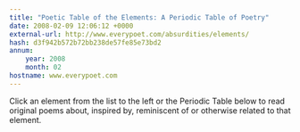 ```yaml
---
title: "Poetic Table of the Elements: A Periodic Table of Poetry"
date: 2008-02-09 12:06:12 +0000
external-url: http://www.everypoet.com/absurdities/elements/
hash: d3f942b572b72bb238de57fe85e73bd2
annum:
    year: 2008
    month: 02
hostname: www.everypoet.com
---
```


Click an element from the list to the left or the Periodic Table below to read original poems about, inspired by, reminiscent of or otherwise related to that element.
